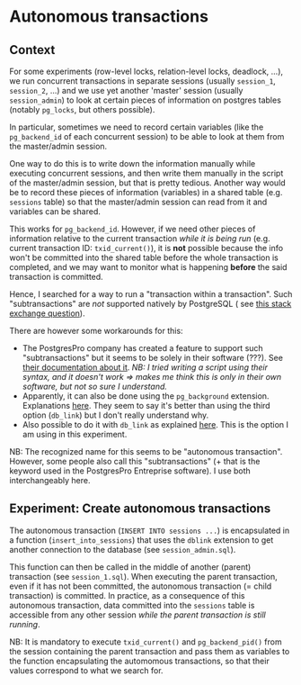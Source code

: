 # Autonomous transactions

## Context

For some experiments (row-level locks, relation-level locks, deadlock, ...), we run concurrent transactions in separate
sessions (usually `session_1`, `session_2`, ...) and we use yet another 'master' session (usually `session_admin`) to
look at certain pieces of information on postgres tables (notably `pg_locks`, but others possible).

In particular, sometimes we need to record certain variables (like the `pg_backend_id` of each concurrent session) to be
able to look at them from the master/admin session.

One way to do this is to write down the information manually while executing concurrent sessions, and then write them
manually in the script of the master/admin session, but that is pretty tedious.
Another way would be to record these pieces of information (variables) in a shared table (e.g. `sessions` table) so that
the master/admin session can read from it and variables can be shared.

This works for `pg_backend_id`. However, if we need other pieces of information relative to the current transaction
_while it is being run_ (e.g. current transaction ID: `txid_current()`), it is **not** possible because the info won't
be committed into the shared table before the whole transaction is completed, and we may want to monitor what is
happening **before** the said transaction is committed.

Hence, I searched for a way to run a "transaction within a transaction".
Such "subtransactions" are _not_ supported natively by PostgreSQL (
see [this stack exchange question](https://dba.stackexchange.com/questions/81011/transactions-within-a-transaction)).

There are however some workarounds for this:

- The PostgresPro company has created a feature to support such "subtransactions" but it seems to be solely in their
  software (???). See [their documentation about it](https://postgrespro.com/docs/enterprise/11/atx). _NB: I tried
  writing a script using their syntax, and it doesn't work => makes me think this is only in their own software, but not
  so sure I understand._
- Apparently, it can also be done using the `pg_background` extension.
  Explanations [here](https://blog.dalibo.com/2016/08/19/Autonoumous_transactions_support_in_PostgreSQL.html). They seem
  to say it's better than using the third option (`db_link`) but I don't really understand why.
- Also possible to do it with `db_link` as
  explained [here](https://raghavt.blog/autonomous-transaction-in-postgresql-9-1/). This is the option I am using in
  this experiment.

NB: The recognized name for this seems to be "autonomous transaction".
However, some people also call this "subtransactions" (+ that is the keyword used in the PostgresPro Entreprise
software). I use both interchangeably here.

## Experiment: Create autonomous transactions

The autonomous transaction (`INSERT INTO sessions ...`) is encapsulated in a function (`insert_into_sessions`) that
uses the `dblink` extension to get another connection to the database (see `session_admin.sql`).

This function can then be called in the middle of another (parent) transaction (see `session_1.sql`).
When executing the parent transaction, even if it has not been committed, the autonomous transaction (= child
transaction) is committed.
In practice, as a consequence of this autonomous transaction, data committed into the `sessions` table is accessible
from any other session _while the parent transaction is still running_.

NB: It is mandatory to execute `txid_current()` and `pg_backend_pid()` from the session containing the parent
transaction and pass them as variables to the function encapsulating the automomous transactions, so that their values
correspond to what we search for. 
